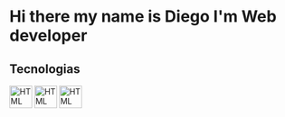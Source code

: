 <h1>Hi there my name is Diego I'm Web developer
    <h2>Tecnologias</h2>
        <img src="https://cdn-icons-png.flaticon.com/128/5968/5968267.png" alt="HTML" width="40" height="40">
        <img src="https://cdn-icons-png.flaticon.com/128/5968/5968242.png" alt="HTML" width="40" height="40">
        <img src="https://www.flaticon.com/free-icon/js_5968292" alt="HTML" width="40" height="40">





